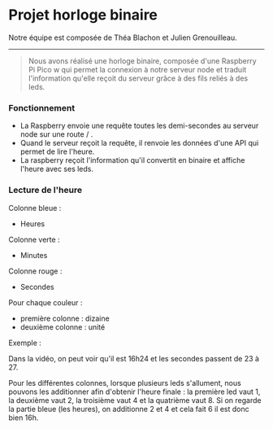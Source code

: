 # Projet horloge binaire
Notre équipe est composée de Théa Blachon et Julien Grenouilleau.
***
> Nous avons réalisé une horloge binaire, composée d'une Raspberry Pi Pico w qui permet la connexion à notre serveur node et traduit l'information qu'elle reçoit du serveur grâce à des fils reliés à des leds.

### Fonctionnement

- La Raspberry envoie une requête toutes les demi-secondes au serveur node sur une route / .
- Quand le serveur reçoit la requête, il renvoie les données d'une API qui permet de lire l'heure.
- La raspberry reçoit l'information qu'il convertit en binaire et affiche l'heure avec ses leds.

### Lecture de l'heure

Colonne bleue :

- Heures

Colonne verte :

- Minutes

Colonne rouge :

- Secondes

Pour chaque couleur :

- première colonne : dizaine
- deuxième colonne : unité

Exemple :

Dans la vidéo, on peut voir qu'il est 16h24 et les secondes passent de 23 à 27.

Pour les différentes colonnes, lorsque plusieurs leds s'allument, nous pouvons les additionner afin d'obtenir l'heure finale : la première led vaut 1, la deuxième vaut 2, la troisième vaut 4 et la quatrième vaut 8. Si on regarde la partie bleue (les heures), on additionne 2 et 4 et cela fait 6 il est donc bien 16h.